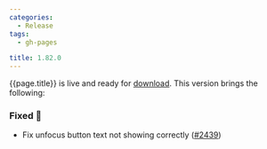 ```yaml
---
categories:
  - Release
tags:
  - gh-pages

title: 1.82.0
---
```


{{page.title}} is live and ready for [download](https://github.com/MaibornWolff/codecharta/releases/tag/{{page.title}}). This version brings the following:

### Fixed 🐞

- Fix unfocus button text not showing correctly ([#2439](https://github.com/MaibornWolff/codecharta/pull/2439))

